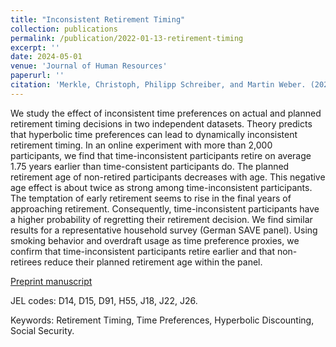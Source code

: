 ```yaml
---
title: "Inconsistent Retirement Timing"
collection: publications
permalink: /publication/2022-01-13-retirement-timing
excerpt: ''
date: 2024-05-01
venue: 'Journal of Human Resources'
paperurl: ''
citation: 'Merkle, Christoph, Philipp Schreiber, and Martin Weber. (2024). &quot;Inconsistent Retirement Timing.&quot; <i>Journal of Human Resources</i>, 59(3), 929-974.'
---
```

We study the effect of inconsistent time preferences on actual and planned retirement timing decisions in two independent datasets. Theory predicts that hyperbolic time preferences can lead to dynamically inconsistent retirement timing. In an online experiment with more than 2,000 participants, we find that time-inconsistent participants retire on average 1.75 years earlier than time-consistent participants do. The planned retirement age of non-retired participants decreases with age. This negative age effect is about twice as strong among time-inconsistent participants. The temptation of early retirement seems to rise in the final years of approaching retirement. Consequently, time-inconsistent participants have a higher probability of regretting their retirement decision. We find similar results for a representative household survey (German SAVE panel). Using smoking behavior and overdraft usage as time preference proxies, we confirm that time-inconsistent participants retire earlier and that non-retirees reduce their planned retirement age within the panel.

[Preprint manuscript](http://jhr.uwpress.org/content/early/2022/01/04/jhr.0920-11215R2.abstract)

JEL codes: D14, D15, D91, H55, J18, J22, J26.

Keywords: Retirement Timing, Time Preferences, Hyperbolic Discounting, Social Security.


